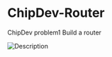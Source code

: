 # ChipDev-Router
ChipDev problem1 Build a router


![Description](https://github.com/MYNAMEHOLO/ChipDev-Router/assets/130657771/733297df-992b-4302-8bb4-ffadf23875a9)
